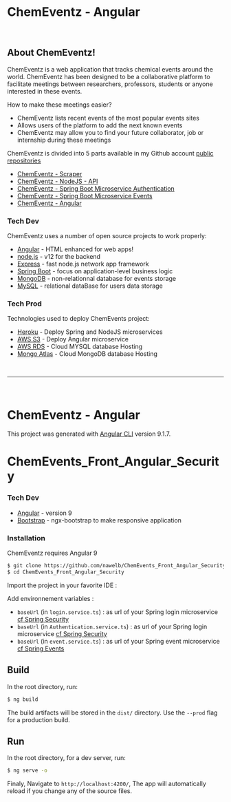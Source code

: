 # ChemEventz - Angular
&nbsp;
## About ChemEventz!

ChemEventz is a web application that tracks chemical events around the world. 
ChemEventz has been designed to be a collaborative platform to facilitate meetings between researchers, professors, students or anyone interested in these events.

How to make these meetings easier?
  - ChemEventz lists recent events of the most popular events sites
  - Allows users of the platform to add the next known events
  - ChemEventz may allow you to find your future collaborator, job or internship during these meetings


ChemEventz is divided into 5 parts available in my Github account  [public repositories][Git]
  - [ChemEventz - Scraper][GitScrap]  
  - [ChemEventz - NodeJS - API][GitNodeJS] 
  - [ChemEventz - Spring Boot Microservice Authentication][GitSpringAuth]
  - [ChemEventz - Spring Boot Microservice Events][GitSpringEvents]
  - [ChemEventz - Angular][GitAngular]

  
### Tech Dev

ChemEventz uses a number of open source projects to work properly:

* [Angular] - HTML enhanced for web apps!
* [node.js] - v12 for the backend
* [Express] - fast node.js network app framework 
* [Spring Boot] - focus on application-level business logic
* [MongoDB] - non-relationnal database for events storage
* [MySQL] - relational dataBase for users data storage

### Tech Prod

Technologies used to deploy ChemEvents project:

* [Heroku] - Deploy Spring and NodeJS microservices
* [AWS S3] - Deploy Angular microservice
* [AWS RDS] - Cloud MYSQL database Hosting
* [Mongo Atlas] - Cloud MongoDB database Hosting

&nbsp;
______________________________________
&nbsp;

# ChemEventz - Angular

This project was generated with [Angular CLI](https://github.com/angular/angular-cli) version 9.1.7.


# ChemEvents_Front_Angular_Security

### Tech Dev


* [Angular] - version 9 
* [Bootstrap] - ngx-bootstrap to make responsive application



### Installation

ChemEventz requires Angular 9


```sh
$ git clone https://github.com/nawelb/ChemEvents_Front_Angular_Security.git
$ cd ChemEvents_Front_Angular_Security
```
Import the project in your favorite IDE :

Add environnement variables :
 - `baseUrl` (in `login.service.ts`) : as url of your Spring login microservice [cf Spring Security]
 - `baseUrl` (in `Authentication.service.ts`) : as url of your Spring login microservice [cf Spring Security]
 - `baseUrl` (in `event.service.ts`) : as url of your Spring event microservice [cf Spring Events]


## Build
In the root directory, run: 
```sh
$ ng build
```
The build artifacts will be stored in the `dist/` directory. Use the `--prod` flag for a production build.


## Run
In the root directory, for a dev server, run: 
```sh
$ ng serve -o
```
Finaly,  Navigate to `http://localhost:4200/`, The app will automatically reload if you change any of the source files.






[//]: # (These are reference links used in the body of this note and get stripped out when the markdown processor does its job. There is no need to format nicely because it shouldn't be seen. Thanks SO - http://stackoverflow.com/questions/4823468/store-comments-in-markdown-syntax)

  [Maven]: <https://maven.apache.org/>
  [Java]:<https://www.java.com/fr/download/>
  [Git]: <https://github.com/nawelb>
  [node.js]: <http://nodejs.org>
  [express]: <http://expressjs.com>
  [Angular]: <https://angular.io>
  [Heroku]: <https://heroku.com>
  [Bootstrap]: <https://getbootstrap.com/>
  [Spring Boot]: <https://spring.io/projects/spring-boot>
  [Spring Security]: <https://spring.io/guides/topicals/spring-security-architecture>
  [JWT]: <https://jwt.io/introduction/>
  [GitAngular]: <https://github.com/nawelb/ChemEvents_Front_Angular_Security>
  [GitSpringEvents]: <https://github.com/nawelb/ChemEvents_Back_Spring_Events>
  [cf Spring Events]: <https://github.com/nawelb/ChemEvents_Back_Spring_Events>
  [GitSpringAuth]: <https://github.com/nawelb/ChemEvents_Back_Spring_Security>
  [cf Spring Security]: <https://github.com/nawelb/ChemEvents_Back_Spring_Security>
  [GitNodeJS]: <https://github.com/nawelb/ChemEvents_Back_NodeJS>
  [cf node API]: <https://github.com/nawelb/ChemEvents_Back_NodeJS>
  [GitScrap]: <https://github.com/nawelb/ChemEvents_Scraper>
  [cf scraping project]: <https://github.com/nawelb/ChemEvents_Scraper>
  [AWS S3]: <https://docs.aws.amazon.com/AmazonS3/latest/dev/WebsiteHosting.html>
  [AWS RDS]: <https://aws.amazon.com/fr/rds/>
  [Mongo Atlas]: <https://www.mongodb.com/cloud/atlas>
  [MongoDB]: <https://www.mongodb.com/fr>
  [MySQL]: <https://www.mysql.com/fr/>
 [Postman]: <https://www.postman.com/>